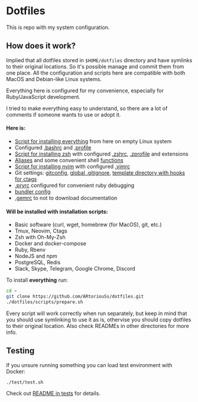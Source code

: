 # Dotfiles

This is repo with my system configuration.

## How does it work?

Implied that all dotfiles stored in `$HOME/dotfiles` directory and have symlinks to their original locations.
So it's possible manage and commit them from one place. All the configuration and scripts here are compatible with both
MacOS and Debian-like Linux systems.

Everything here is configured for my convenience, especially for Ruby/JavaScript development.

I tried to make everything easy to understand, so there are a lot of comments if someone wants to use or adopt it.

#### Here is:

- [Script for installing everything](scripts/prepare.sh) from here on empty Linux system
- Configured [.bashrc](shell/.bashrc) and [.profile](shell/.profile)
- [Script for installing zsh](scripts/install_zsh.sh) with configured [.zshrc](shell/.zshrc), [.zprofile](shell/.zprofile) and extensions
- [Aliases](shell/aliases.sh) and some convenient shell [functions](shell/functions.sh)
- [Script for installing nvim](scripts/install_vim.sh) with configured [.vimrc](vim/.vimrc)
- Git settings: [gitconfig](git/.gitconfig), [global .gitignore](git/.gitignore.global), [template directory with hooks for ctags](git/git_template)
- [.pryrc](.pryrc) configured for convenient ruby debugging
- [bundler config](bundler_config)
- [.gemrc](.gemrc) to not to download documentation

#### Will be installed with installation scripts:

- Basic software (curl, wget, homebrew (for MacOS), git, etc.)
- Tmux, Neovim, Ctags
- Zsh with Oh-My-Zsh
- Docker and docker-compose
- Ruby, Rbenv
- NodeJS and npm
- PostgreSQL, Redis
- Slack, Skype, Telegram, Google Chrome, Discord

To install **everything** run:

```bash
cd ~
git clone https://github.com/ARtoriouSs/dotfiles.git
./dotfiles/scripts/prepare.sh
```

Every script will work correctly when run separately, but keep in mind that you should use symlinking to use it as is,
othervise you should copy dotfiles to their original location. Also check READMEs in other directories for more info.

## Testing

If you unsure running something you can load test environment with Docker:

```bash
./test/test.sh
```

Check out [README in tests](test/README.md) for details.
